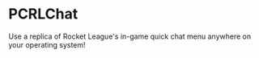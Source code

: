 # PCRLChat
Use a replica of Rocket League's in-game quick chat menu anywhere on your operating system!
